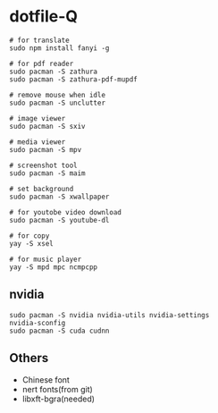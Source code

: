 # dotfile-Q

```shell
# for translate
sudo npm install fanyi -g

# for pdf reader
sudo pacman -S zathura
sudo pacman -S zathura-pdf-mupdf

# remove mouse when idle
sudo pacman -S unclutter

# image viewer
sudo pacman -S sxiv

# media viewer
sudo pacman -S mpv

# screenshot tool
sudo pacman -S maim

# set background
sudo pacman -S xwallpaper

# for youtobe video download
sudo pacman -S youtube-dl

# for copy 
yay -S xsel

# for music player
yay -S mpd mpc ncmpcpp

```
## nvidia
```shell
sudo pacman -S nvidia nvidia-utils nvidia-settings
nvidia-sconfig
sudo pacman -S cuda cudnn
```
## Others
- Chinese font
- nert fonts(from git)
- libxft-bgra(needed)


